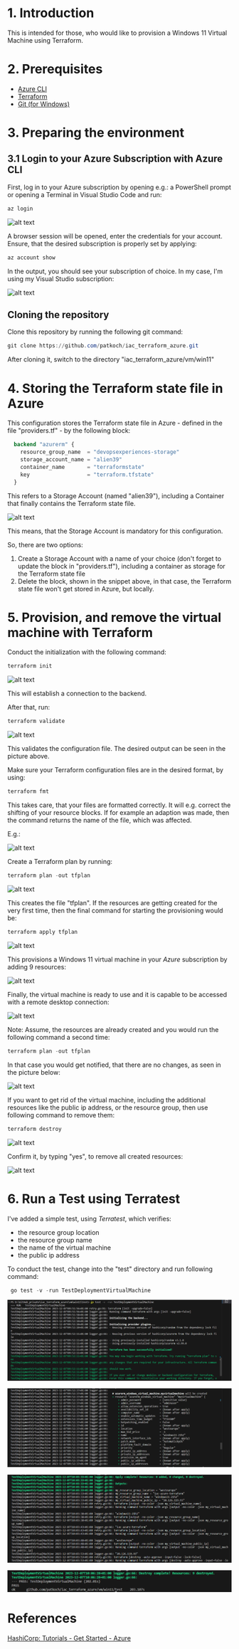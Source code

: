 # 1. Introduction

This is intended for those, who would like to provision a Windows 11 Virtual Machine using Terraform.

# 2. Prerequisites
 - [Azure CLI](https://learn.microsoft.com/en-us/cli/azure/install-azure-cli)
 - [Terraform](https://developer.hashicorp.com/terraform/downloads)
 - [Git (for Windows)](https://gitforwindows.org/)

# 3. Preparing the environment

## 3.1 Login to your Azure Subscription with Azure CLI

First, log in to your Azure subscription by opening e.g.: a PowerShell prompt or opening a Terminal in Visual Studio Code and run:

``` powershell
az login
```

![alt text](pictures/00_az-login.png)

A browser session will be opened, enter the credentials for your account.
Ensure, that the desired subscription is properly set by applying:

``` powershell
az account show
```
In the output, you should see your subscription of choice. In my case, I'm using my Visual Studio subscription:

![alt text](pictures/01_az-account-show.png)

## Cloning the repository

Clone this repository by running the following git command:

``` powershell
git clone https://github.com/patkoch/iac_terraform_azure.git
```

After cloning it, switch to the directory "iac_terraform_azure/vm/win11"

# 4. Storing the Terraform state file in Azure

This configuration stores the Terraform state file in Azure - defined in the file "providers.tf" - by the following block:

``` terraform
  backend "azurerm" {
    resource_group_name  = "devopsexperiences-storage"
    storage_account_name = "alien39"
    container_name       = "terraformstate"
    key                  = "terraform.tfstate"
  }
```

This refers to a Storage Account (named "alien39"), including a Container that finally contains the Terraform state file.

![alt text](pictures/09_storage_account.png)

This means, that the Storage Account is mandatory for this configuration.

So, there are two options:

1. Create a Storage Account with a name of your choice (don't forget to update the block in "providers.tf"), including a container as storage for the Terraform state file 
2. Delete the block, shown in the snippet above, in that case, the Terraform state file won't get stored in Azure, but locally.


# 5. Provision, and remove the virtual machine with Terraform

Conduct the initialization with the following command:

``` powershell
terraform init
```
![alt text](pictures/02_terraform_init.png)

This will establish a connection to the backend.

After that, run:

``` powershell
terraform validate
```

![alt text](pictures/03_terraform_validate.png)

This validates the configuration file. The desired output can be seen in the picture above.

Make sure your Terraform configuration files are in the desired format, by using:

``` powershell
terraform fmt
```

This takes care, that your files are formatted correctly. It will e.g. correct the shifting of your resource blocks.
If for example an adaption was made, then the command returns the name of the file, which was affected.

E.g.:

![alt text](pictures/04_terraform_fmt.png)

Create a Terraform plan by running:

``` powershell
terraform plan -out tfplan
```

![alt text](pictures/05_terraform_plan.png)

This creates the file "tfplan". If the resources are getting created for the very first time, then the final command for starting the provisioning would be:

``` powershell
terraform apply tfplan
```

![alt text](pictures/06_terraform_apply.png)

This provisions a Windows 11 virtual machine in your *Azure* subscription by adding 9 resources:

![alt text](pictures/06_terraform_apply-complete.png)

Finally, the virtual machine is ready to use and it is capable to be accessed with a remote desktop connection:

![alt text](pictures/07_azure_portal_vm.png)

Note:
Assume, the resources are already created and you would run the following command a second time:

``` powershell
terraform plan -out tfplan
```

In that case you would get notified, that there are no changes, as seen in the picture below:

![alt text](pictures/08_terraform_plan_vm_exitsts_already.png)

If you want to get rid of the virtual machine, including the additional resources like the public ip address, or the resource group, then use following command to remove them:

``` powershell
terraform destroy
```

![alt text](pictures/10_terraform_destroy.png)

Confirm it, by typing "yes", to remove all created resources:

![alt text](pictures/10_terraform_destroy_confirm.png)

# 6. Run a Test using Terratest 

I've added a simple test, using *Terratest*, which verifies:
 * the resource group location
 * the resource group name
 * the name of the virtual machine
 * the public ip address

To conduct the test, change into the "test" directory and run following command:

``` powershell
 go test -v -run TestDeploymentVirtualMachine
```

![alt text](pictures/11_terratest_start_test.png)

![alt text](pictures/12_terratest_provisioning.png)

![alt text](pictures/13_terratest_apply_complete.png)

![alt text](pictures/14_terratest_destroy_ressources.png)



# References

[HashiCorp: Tutorials - Get Started - Azure](https://developer.hashicorp.com/terraform/tutorials/azure-get-started)
